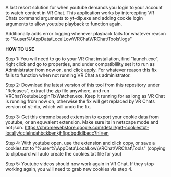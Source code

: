 A last resort solution for when youtube demands you login to your account to watch content in VR Chat.
This application works by intercepting VR Chats command arguments to yt-dlp.exe and adding cookie login arguments to allow youtube playback to function again.

Additionally adds error logging whenever playback fails for whatever reason to "%user%\AppData\LocalLow\VRChat\VRChat\Tools\logs"

**HOW TO USE**

Step 1: You will need to go to your VR Chat installation, find "launch.exe", right click and go to properties, and under compatiblility set it to run as Administrator from now on, and click apply. For whatever reason this fix fails to function when not running VR Chat as administrator.

Step 2: Download the latest version of this tool from this repository under "Releases", extract the zip file anywhere, and run VRChatYoutubeLoginFixWatcher.exe.
Keep it running for as long as VR Chat is running from now on, otherwise the fix will get replaced by VR Chats version of yt-dlp, which will undo the fix.

Step 3: Get this chrome based extension to export your cookie data from youtube, or an equvalent extension. Make sure its in netscape mode and not json. https://chromewebstore.google.com/detail/get-cookiestxt-locally/cclelndahbckbenkjhflpdbgdldlbecc?hl=en

Step 4: With youtube open, use the extension and click copy, or save a cookies.txt to "%user%\AppData\LocalLow\VRChat\VRChat\Tools" (copying to clipboard will auto create the cookies.txt file for you)

Step 5: Youtube videos should now work again in VR Chat. If they stop working again, you will need to grab new cookies via step 4.
